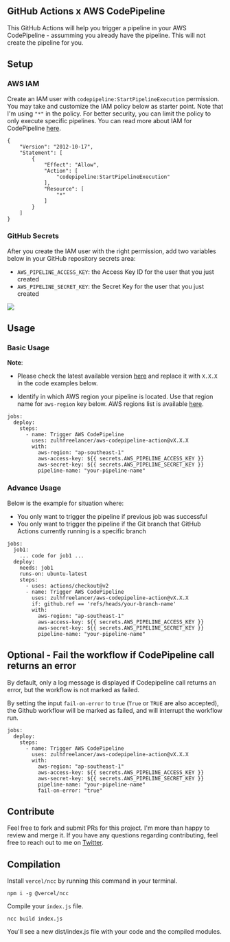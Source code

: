 ## GitHub Actions x AWS CodePipeline

This GitHub Actions will help you trigger a pipeline in your AWS CodePipeline - assumming you already have the pipeline. This will not create the pipeline for you.

## Setup

### AWS IAM

Create an IAM user with `codepipeline:StartPipelineExecution` permission. You may take and customize the IAM policy below as starter point. Note that I'm using `"*"` in the policy. For better security, you can limit the policy to only execute specific pipelines. You can read more about IAM for CodePipeline [here](https://docs.aws.amazon.com/codepipeline/latest/userguide/permissions-reference.html).

```
{
    "Version": "2012-10-17",
    "Statement": [
        {
            "Effect": "Allow",
            "Action": [
                "codepipeline:StartPipelineExecution"
            ],
            "Resource": [
                "*"
            ]
        }
    ]
}
```

### GitHub Secrets

After you create the IAM user with the right permission, add two variables below in your GitHub repository secrets area:

- `AWS_PIPELINE_ACCESS_KEY`: the Access Key ID for the user that you just created
- `AWS_PIPELINE_SECRET_KEY`: the Secret Key for the user that you just created

![](./docs/images/gh-secrets.png)

## Usage

### Basic Usage

**Note**:

- Please check the latest available version [here](https://github.com/marketplace/actions/aws-codepipeline-trigger) and replace it with `X.X.X` in the code examples below.

- Identify in which AWS region your pipeline is located. Use that region name for `aws-region` key below. AWS regions list is available [here](https://docs.aws.amazon.com/general/latest/gr/rande.html#regional-endpoints).

```
jobs:
  deploy:
    steps:
      - name: Trigger AWS CodePipeline
        uses: zulhfreelancer/aws-codepipeline-action@vX.X.X
        with:
          aws-region: "ap-southeast-1"
          aws-access-key: ${{ secrets.AWS_PIPELINE_ACCESS_KEY }}
          aws-secret-key: ${{ secrets.AWS_PIPELINE_SECRET_KEY }}
          pipeline-name: "your-pipeline-name"
```

### Advance Usage

Below is the example for situation where:

- You only want to trigger the pipeline if previous job was successful
- You only want to trigger the pipeline if the Git branch that GitHub Actions currently running is a specific branch

```
jobs:
  job1:
    ... code for job1 ...
  deploy:
    needs: job1
    runs-on: ubuntu-latest
    steps:
      - uses: actions/checkout@v2
      - name: Trigger AWS CodePipeline
        uses: zulhfreelancer/aws-codepipeline-action@vX.X.X
        if: github.ref == 'refs/heads/your-branch-name'
        with:
          aws-region: "ap-southeast-1"
          aws-access-key: ${{ secrets.AWS_PIPELINE_ACCESS_KEY }}
          aws-secret-key: ${{ secrets.AWS_PIPELINE_SECRET_KEY }}
          pipeline-name: "your-pipeline-name"
```

## Optional - Fail the workflow if CodePipeline call returns an error
By default, only a log message is displayed if Codepipeline call returns an error, but the workflow is not marked as failed.

By setting the input `fail-on-error` to `true` (`True` or `TRUE` are also accepted), the Github workflow will be marked as failed, and will interrupt the workflow run.


```
jobs:
  deploy:
    steps:
      - name: Trigger AWS CodePipeline
        uses: zulhfreelancer/aws-codepipeline-action@vX.X.X
        with:
          aws-region: "ap-southeast-1"
          aws-access-key: ${{ secrets.AWS_PIPELINE_ACCESS_KEY }}
          aws-secret-key: ${{ secrets.AWS_PIPELINE_SECRET_KEY }}
          pipeline-name: "your-pipeline-name"
          fail-on-error: "true"
```

## Contribute

Feel free to fork and submit PRs for this project. I'm more than happy to review and merge it. If you have any questions regarding contributing, feel free to reach out to me on [Twitter](https://twitter.com/zulhhandyplast).

## Compilation
Install `vercel/ncc` by running this command in your terminal.

```npm i -g @vercel/ncc```

Compile your `index.js` file.

```ncc build index.js```

You'll see a new dist/index.js file with your code and the compiled modules.